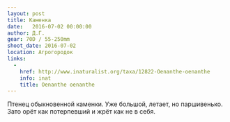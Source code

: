```yaml
---
layout: post
title: Каменка
date:   2016-07-02 00:00:00
author: Д.Г.
gear: 70D / 55-250mm
shoot_date: 2016-07-02
location: Агрогородок
links:
  -
    href: http://www.inaturalist.org/taxa/12822-Oenanthe-oenanthe
    info: inat
    title: Oenanthe oenanthe
---
```


Птенец обыкновенной каменки. Уже большой, летает, но паршивенько. Зато орёт как потерпевший и жрёт как не в себя.
